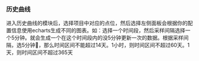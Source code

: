 ### 历史曲线
进入历史曲线的模块后，选择项目中对应的点位，然后选择左侧面板会根据你的配置信息使用echarts生成不同的图表。如：选择一个时间段，然后采样间隔选择一个5分钟。就会生成一个在这个时间段内的没5分钟更新一次的数据。根据采样间隔，选5分钟，那么时间区间不能超过14天。1小时，则时间区间不超过60天。1天，则时间区间不超过365天